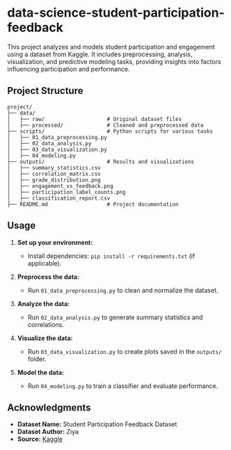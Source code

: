 # data-science-student-participation-feedback

This project analyzes and models student participation and engagement using a dataset from Kaggle. It includes preprocessing, analysis, visualization, and predictive modeling tasks, providing insights into factors influencing participation and performance.

## Project Structure

```
project/
├── data/
│   ├── raw/                    # Original dataset files
│   ├── processed/              # Cleaned and preprocessed data
├── scripts/                    # Python scripts for various tasks
│   ├── 01_data_preprocessing.py
│   ├── 02_data_analysis.py
│   ├── 03_data_visualization.py
│   ├── 04_modeling.py
├── outputs/                    # Results and visualizations
│   ├── summary_statistics.csv
│   ├── correlation_matrix.csv
│   ├── grade_distribution.png
│   ├── engagement_vs_feedback.png
│   ├── participation_label_counts.png
│   ├── classification_report.csv
├── README.md                   # Project documentation
```

## Usage

1. **Set up your environment:**
   - Install dependencies: `pip install -r requirements.txt` (if applicable).

2. **Preprocess the data:**
   - Run `01_data_preprocessing.py` to clean and normalize the dataset.

3. **Analyze the data:**
   - Run `02_data_analysis.py` to generate summary statistics and correlations.

4. **Visualize the data:**
   - Run `03_data_visualization.py` to create plots saved in the `outputs/` folder.

5. **Model the data:**
   - Run `04_modeling.py` to train a classifier and evaluate performance.

## Acknowledgments

- **Dataset Name:** Student Participation Feedback Dataset
- **Dataset Author:** Ziya
- **Source:** [Kaggle](https://www.kaggle.com/datasets/ziya07/student-participation-feedback-dataset)